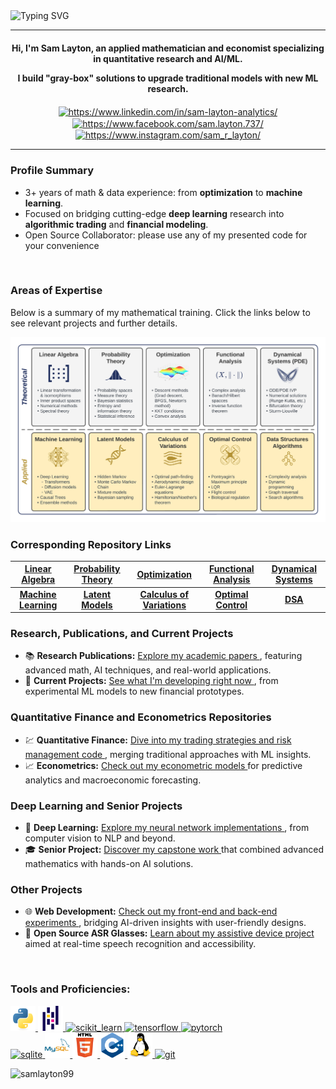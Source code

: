 <img src="https://readme-typing-svg.herokuapp.com?size=40&duration=4000&color=1e2d5c&center=true&vCenter=true&width=1000&lines=Welcome+to+Sam+Layton's+GitHub!;AI+Researcher+%7C+Quant+Finance+Specialist" alt="Typing SVG">
<hr>
<h4 align="center">Hi, I'm Sam Layton, an applied mathematician and economist specializing in quantitative research and AI/ML.

I build "gray-box" solutions to upgrade traditional models with new ML research. </h4>

<p align="center">
<a href="https://linkedin.com/in/sam-layton-ai/" target="_blank" rel="noopener noreferrer"><img align="center" src="https://raw.githubusercontent.com/rahuldkjain/github-profile-readme-generator/master/src/images/icons/Social/linked-in-alt.svg" alt="https://www.linkedin.com/in/sam-layton-analytics/" height="30" width="40" /></a>
<a href="https://fb.com/sam.layton.737/" target="blank"><img align="center" src="https://raw.githubusercontent.com/rahuldkjain/github-profile-readme-generator/master/src/images/icons/Social/facebook.svg" alt="https://www.facebook.com/sam.layton.737/" height="30" width="40" /></a>
<a href="https://instagram.com/sam_r_layton/" target="blank"><img align="center" src="https://raw.githubusercontent.com/rahuldkjain/github-profile-readme-generator/master/src/images/icons/Social/instagram.svg" alt="https://www.instagram.com/sam_r_layton/" height="30" width="40" /></a>
</p>
<hr>



<!-- An intro statement here. please update it to be actually interesting  -->
<h3 align="left">Profile Summary</h3>
<p>
    <ul>
        <li>3+ years of math & data experience: from <b>optimization</b> to <b>machine learning</b>.</li>
        <li>Focused on bridging cutting-edge <b>deep learning</b> research into <b>algorithmic trading</b> and <b>financial modeling</b>.</li>
        <li>Open Source Collaborator: please use any of my presented code for your convenience</li>
    </ul>
</p>
<br>


<!-- Area of Expertise Section -->
<h3 align="left">Areas of Expertise</h3>
<p>
    Below is a summary of my mathematical training. Click the links below to see relevant projects and further details.
</p>



<!-- Center the Infographic Image -->
<p align="center">
  <img 
    src="https://github.com/samlayton99/samlayton99/raw/main/assets/applied_math.png"
    alt="Infographic"
  />
</p>


<!-- Corresponding Links section -->
<h3 align="left">Corresponding Repository Links</h3>
<!-- Center the Table -->
<p align="center">

| <u>**[Linear Algebra](https://github.com/samlayton99/samlayton99/blob/main/categories/linear_algebra/linear_algebra.md)**</u> | <u>**[Probability Theory](https://github.com/samlayton99/samlayton99/blob/main/categories/probability_theory/probability_theory.md)**</u> | <u>**[Optimization](https://github.com/samlayton99/samlayton99/blob/main/categories/optimization/optimization.md)**</u> | <u>**[Functional Analysis](https://github.com/samlayton99/samlayton99/blob/main/categories/functional_analysis/functional_analysis.md)**</u> | <u>**[Dynamical Systems](https://github.com/samlayton99/samlayton99/blob/main/categories/dynamical_systems/dynamical_systems.md)**</u> |
| :---------------------------------------------------------------------------------------------------: | :-----------------------------------------------------------------------------------------------------------: | :---------------------------------------------------------------------------------------------: | :---------------------------------------------------------------------------------------------------------------: | :------------------------------------------------------------------------------------------------: |
| <u>**[Machine Learning](https://github.com/samlayton99/samlayton99/blob/main/categories/machine_learning/machine_learning.md)**</u> | <u>**[Latent Models](https://github.com/samlayton99/samlayton99/blob/main/categories/latent_models/latent_models.md)**</u> | <u>**[Calculus of Variations](https://github.com/samlayton99/samlayton99/blob/main/categories/calculus_of_variations/calculus_of_variations.md)**</u> | <u>**[Optimal Control](https://github.com/samlayton99/samlayton99/blob/main/categories/optimal_control/optimal_control.md)**</u> | <u>**[DSA](https://github.com/samlayton99/samlayton99/blob/main/categories/dsa/dsa.md)**</u> |

</p>


<!-- Research, Publications, and Current Projects -->
<h3 align="left">Research, Publications, and Current Projects</h3>
<ul>
  <li>
    📚 <b>Research Publications:</b> 
    <a href="https://github.com/samlayton99?tab=repositories&q=topic:Research-Publications&sort=stars" target="_blank">
      Explore my academic papers
    </a>, featuring advanced math, AI techniques, and real-world applications.
  </li>
  <li>
    🔬 <b>Current Projects:</b> 
    <a href="https://github.com/samlayton99?tab=repositories&q=topic:Current-Projects&sort=stars" target="_blank">
      See what I'm developing right now
    </a>, from experimental ML models to new financial prototypes.
  </li>
</ul>

<!-- Quantitative Finance and Econometrics Repositories -->
<h3 align="left">Quantitative Finance and Econometrics Repositories</h3>
<ul>
  <li>
    💹 <b>Quantitative Finance:</b> 
    <a href="https://github.com/samlayton99?tab=repositories&q=topic:Quantitative-Finance&sort=stars" target="_blank">
      Dive into my trading strategies and risk management code
    </a>, merging traditional approaches with ML insights.
  </li>
  <li>
    📈 <b>Econometrics:</b> 
    <a href="https://github.com/samlayton99?tab=repositories&q=topic:Econometrics&sort=stars" target="_blank">
      Check out my econometric models
    </a> for predictive analytics and macroeconomic forecasting.
  </li>
</ul>

<!-- Deep Learning and Senior Projects -->
<h3 align="left">Deep Learning and Senior Projects</h3>
<ul>
  <li>
    🧠 <b>Deep Learning:</b> 
    <a href="https://github.com/samlayton99?tab=repositories&q=topic:Deep-Learning&sort=stars" target="_blank">
      Explore my neural network implementations
    </a>, from computer vision to NLP and beyond.
  </li>
  <li>
    🎓 <b>Senior Project:</b> 
    <a href="https://github.com/samlayton99?tab=repositories&q=topic:Senior-Project&sort=stars" target="_blank">
      Discover my capstone work
    </a> that combined advanced mathematics with hands-on AI solutions.
  </li>
</ul>

<!-- Other Projects -->
<h3 align="left">Other Projects</h3>
<ul>
  <li>
    🌐 <b>Web Development:</b> 
    <a href="https://github.com/samlayton99?tab=repositories&q=topic:Web-Development&sort=stars" target="_blank">
      Check out my front-end and back-end experiments
    </a>, bridging AI-driven insights with user-friendly designs.
  </li>
  <li>
    🥽 <b>Open Source ASR Glasses:</b> 
    <a href="https://github.com/samlayton99?tab=repositories&q=topic:Web-Development&sort=stars" target="_blank">
      Learn about my assistive device project
    </a> aimed at real-time speech recognition and accessibility.
  </li>
</ul>


<!-- Ending stuff showing skills, contact, etc. written here below -->
<br>

<h3 align="left">Tools and Proficiencies:</h3>
<p align="left">
<a href="https://www.python.org" target="_blank" rel="noreferrer"> <img src="https://raw.githubusercontent.com/devicons/devicon/master/icons/python/python-original.svg" alt="python" width="40" height="40"/> </a>
<a href="https://pandas.pydata.org/" target="_blank" rel="noreferrer"> <img src="https://raw.githubusercontent.com/devicons/devicon/2ae2a900d2f041da66e950e4d48052658d850630/icons/pandas/pandas-original.svg" alt="pandas" width="40" height="40"/> </a>
<a href="https://scikit-learn.org/" target="_blank" rel="noreferrer"> <img src="https://upload.wikimedia.org/wikipedia/commons/0/05/Scikit_learn_logo_small.svg" alt="scikit_learn" width="40" height="40"/> </a>
<a href="https://www.tensorflow.org" target="_blank" rel="noreferrer"> <img src="https://www.vectorlogo.zone/logos/tensorflow/tensorflow-icon.svg" alt="tensorflow" width="40" height="40"/> </a>
<a href="https://pytorch.org/" target="_blank" rel="noreferrer"> <img src="https://www.vectorlogo.zone/logos/pytorch/pytorch-icon.svg" alt="pytorch" width="40" height="40"/> </a>
<br>
<a href="https://www.sqlite.org/" target="_blank" rel="noreferrer"> <img src="https://www.vectorlogo.zone/logos/sqlite/sqlite-icon.svg" alt="sqlite" width="40" height="40"/> </a>
<a href="https://www.mysql.com/" target="_blank" rel="noreferrer"> <img src="https://raw.githubusercontent.com/devicons/devicon/master/icons/mysql/mysql-original-wordmark.svg" alt="mysql" width="40" height="40"/> </a>
<a href="https://www.w3.org/html/" target="_blank" rel="noreferrer"> <img src="https://raw.githubusercontent.com/devicons/devicon/master/icons/html5/html5-original-wordmark.svg" alt="html5" width="40" height="40"/> </a>
<a href="https://www.w3schools.com/cpp/" target="_blank" rel="noreferrer"> <img src="https://raw.githubusercontent.com/devicons/devicon/master/icons/cplusplus/cplusplus-original.svg" alt="cplusplus" width="40" height="40"/> </a>
<a href="https://www.linux.org/" target="_blank" rel="noreferrer"> <img src="https://raw.githubusercontent.com/devicons/devicon/master/icons/linux/linux-original.svg" alt="linux" width="40" height="40"/> </a>
<a href="https://git-scm.com/" target="_blank" rel="noreferrer"> <img src="https://www.vectorlogo.zone/logos/git-scm/git-scm-icon.svg" alt="git" width="40" height="40"/> </a>
</p>
<p align="left"> <img src="https://komarev.com/ghpvc/?username=samlayton99&label=Profile%20views&color=0e75b6&style=flat" alt="samlayton99" /> </p>

